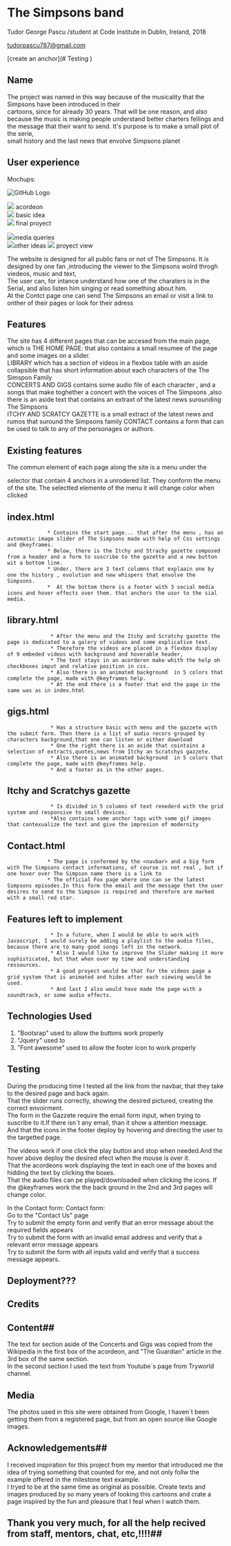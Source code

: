 # The Simpsons band 

 Tudor George Pascu  /student at Code Institute in Dublin, Ireland, 2018


 tudorpascu787@gmail.com
 
 
 [create an anchor](# Testing )
 



## Name
The project was named in this way because of the musicality that the Simpsons have been introduced in their  
cartoons, since for already 30 years. That will be one reason, and also because the music is making people understand better charters fellings and the message that their want to send. It's purpose is to make a small plot of the serie,  
small history and the last news that  envolve Simpsons planet


##  User experience   
Mochups:

![GitHub Logo](assets/image-balsamiq/indexbalsamiq.jpg)

![](https://github.com/Rahmenordnung/project-M/blob/master/assets/images%20mokup/acordeon%20view.jpg) acordeon  
![](https://github.com/Rahmenordnung/project-M/blob/master/assets/images%20mokup/basic%20idea.jpg) basic idea  
![](https://github.com/Rahmenordnung/project-M/blob/master/assets/images%20mokup/final%20proyect.jpg) final proyect  

![](https://github.com/Rahmenordnung/project-M/blob/master/assets/images%20mokup/media%20queries.jpg)media queries  
![](https://github.com/Rahmenordnung/project-M/blob/master/assets/images%20mokup/other%20ideas.jpg)other ideas
![](https://github.com/Rahmenordnung/project-M/blob/master/assets/images%20mokup/view%20from%20all%20pages.jpg) proyect view





The website is designed for all public fans or not of The Simpsons. It is designed by one fan ,introducing the viewer to the Simpsons wolrd throgh viedeos, music and text,  
The user can, for intance understand how one of the charaters is in the Serial, and also listen him singing or read something about him.  
At the Contct page one can send The Simpsons an email or visit a link to onther of their pages or look for their adress  




## Features 
The site has 4 different pages that can be accesed from the main page, which is 
                THE HOME PAGE: that also contains a small resumee of the page and some images on a slider.  
                LIBRARY which has  a section of videos in a flexbox table with an aside collapsible that has short information about each characters of the The Simspon Family  
                CONCERTS AND GIGS contains some audio file of each character , and a songs that make toghether a concert with the voices of The Simpsons ,also there is an aside text that contains an extraxt of the latest news surounding The Simpsons   
                ITCHY AND SCRATCY GAZETTE is a small extract of the latest news and rumos that suround the Simpsons family
                CONTACT contains a form that can be used to talk to any of the personages or authors.



## Existing features 

The commun element of each page along the site is a menu under the <nav> selector that contain 4 anchors  in a unrodered list. They conform the menu of the site. The selectted elemente of the menu it will change color when clicked    
## index.html ##
                 * Contains the start page... that after the menu , has an automatic image slider of The Simpsons made with help of Css settings and @keyframes.  
                 * Below, there is the Itchy and Strachy gazette composed from a header and a form to suscribe to the gazette and a new button wit a bottom line.  
                 * Under, there are 3 text columns that explaain one by one the history , evolution and new whispers that envolve the Simpsons.  
                 *  At the bottom there is a footer with 3 social media icons and hover effects over them. that anchors the usor to the sial media.      
## library.html ##
                  * After the menu and the Itchy and Scratchy gazette the page is dedicated to a galery of videos and some explicative text.   
                  * Therefore the videos are placed in a flexbox display of 9 embeded videos with background and hoverable header,   
                  * The text stays in an acorderon make whith the help oh checkboxes imput and relative position in css.  
                  * Also there is an animated background  in 5 colors that complete the page, made with @keyframes help.  
                  * At the end there is a footer that end the page in the same was as in index.html  
## gigs.html ##
                  * Has a structure basic with menu and the gazzete with the submit form. Then there is a list of audio recors grouped by characters background,that one can listen or either download   
                  * One the right there is an aside that cointains a selection of extracts,quotes,news from Itchy an Scratchys gazzete.  
                  * Also there is an animated background  in 5 colors that complete the page, made with @keyframes help.  
                  * And a footer as in the other pages.
## Itchy and Scratchys gazette ## 
                  * Is divided in 5 columns of text renederd with the grid system and responsive to small devices.
                  *Also contains some anchor tags with some gif images that contexualize the text and give the impresion of modernity
                  
## Contact.html ##
                 * The page is conformed by the <navbar> and a big form with The Simpsons contact informations, of course is not real , but if one hover over The Simpson name there is a link to   
                 * The official Fox page where one can se the latest Simpsons episodes.In this form the email and the message thet the user desires to send to the Simpson is required and therefore are marked with a small red star.  
 
## Features left to implement 
                  * In a future, when I would be able to work with Javascript, I would surely be adding a playlist to the audio files, because there are to many good songs left in the network.  
                  * Also I would like to improve the Slider making it more sophisticated, but that when over my time and understanding ressources.  
                  * A good proyect would be that for the videos page a grid system that is animated and hides after each viewing would be used.  
                  * And last I also would have made the page with a soundtrack, or some audio effects.  

## Technologies Used 

1. "Bootsrap" used to allow the buttons work properly   
2. "Jquery" used to    
3.  "Font awesome" used to allow the footer icon to work properly  

# Testing 

During the producing time I tested all the link from the navbar, that they take to the desired page and back again.  
That the slider runs correctly, showing the desired pictured, creating  the correct envoirment.  
The form in the Gazzete require the email form input, when trying to suscribe to it.If there isn´t any email, than it show a attention message.  
And that the icons in the footer deploy by hovering and directing the user to the targetted page.  

The videos work if one click the play button and stop when needed.And the hover above deploy the desired efect when the mouse is over it.  
That the acordeons work displaying the text in each one of the boxes and hidding the text by clicking the boxes.  
That the audio files can pe played/downloaded when clicking the icons. 
If the  @keyframes work the the back ground in the 2nd and 3rd pages will change color.  
 
 In the Contact form: Contact form:  
Go to the "Contact Us" page  
Try to submit the empty form and verify that an error message about the required fields appears  
Try to submit the form with an invalid email address and verify that a relevant error message appears  
Try to submit the form with all inputs valid and verify that a success message appears.  

## Deployment???




## Credits  

## Content##
The text for section aside of the Concerts and Gigs was copied from the Wikipedia in the first box of the acordeon, and "The Guardian" article in the 3rd box of the same section.  
In the second section I used the text from Youtube´s page from Tryworld channel.    
## Media ##
The photos used in this site were obtained from Google, I haven´t been getting them from a registered page, but from an open source like Google images.  
## Acknowledgements## 
I received inspiration for this project from my mentor that introduced me the idea of trying something that counted for me, and not only follw the example offered in the milestone text example.  
I tryed to be at the same time as original as possible. Create texts and images produced by so many years of looking this cartoons and crate a page  inspired by the fun and pleasure that I feal when I watch them.  

## Thank you very much, for all the help recived from staff, mentors, chat, etc,!!!!## 

